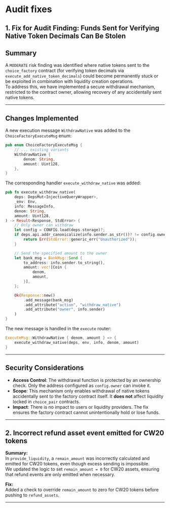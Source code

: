 # Audit fixes

## 1. Fix for Audit Finding: Funds Sent for Verifying Native Token Decimals Can Be Stolen

## Summary

A `MODERATE` risk finding was identified where native tokens sent to the `choice_factory` contract (for verifying token decimals via `execute_add_native_token_decimals`) could become permanently stuck or be exploited in combination with liquidity creation operations.  
To address this, we have implemented a secure withdrawal mechanism, restricted to the contract owner, allowing recovery of any accidentally sent native tokens.

---

## Changes Implemented

A new execution message `WithdrawNative` was added to the `ChoiceFactoryExecuteMsg` enum:

```rust
pub enum ChoiceFactoryExecuteMsg {
    // ... existing variants
    WithdrawNative {
        denom: String,
        amount: Uint128,
    },
}
```

The corresponding handler `execute_withdraw_native` was added:

```rust
pub fn execute_withdraw_native(
    deps: DepsMut<InjectiveQueryWrapper>,
    _env: Env,
    info: MessageInfo,
    denom: String,
    amount: Uint128,
) -> Result<Response, StdError> {
    // Only owner can withdraw
    let config = CONFIG.load(deps.storage)?;
    if deps.api.addr_canonicalize(info.sender.as_str())? != config.owner {
        return Err(StdError::generic_err("Unauthorized"));
    }

    // Send the specified amount to the owner
    let bank_msg = BankMsg::Send {
        to_address: info.sender.to_string(),
        amount: vec![Coin {
            denom,
            amount,
        }],
    };

    Ok(Response::new()
        .add_message(bank_msg)
        .add_attribute("action", "withdraw_native")
        .add_attribute("owner", info.sender)
    )
}
```

The new message is handled in the `execute` router:

```rust
ExecuteMsg::WithdrawNative { denom, amount } => {
    execute_withdraw_native(deps, env, info, denom, amount)
}
```

---

## Security Considerations

- **Access Control**: The withdrawal function is protected by an ownership check. Only the address configured as `config.owner` can invoke it.
- **Scope**: This mechanism only enables withdrawal of native tokens accidentally sent to the factory contract itself. It **does not** affect liquidity locked in `choice_pair` contracts.
- **Impact**: There is no impact to users or liquidity providers. The fix ensures the factory contract cannot unintentionally hold or lose funds.

---

## 2. Incorrect refund asset event emitted for CW20 tokens

**Summary:**  
In `provide_liquidity`, a `remain_amount` was incorrectly calculated and emitted for CW20 tokens, even though excess sending is impossible.  
We updated the logic to set `remain_amount = 0` for CW20 assets, ensuring that refund events are only emitted when necessary.

**Fix:**  
Added a check to override `remain_amount` to zero for CW20 tokens before pushing to `refund_assets`.

---
